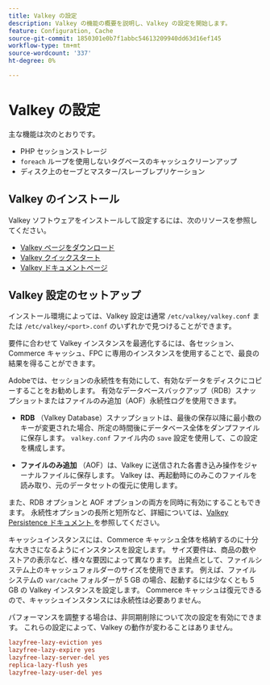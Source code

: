 ```yaml
---
title: Valkey の設定
description: Valkey の機能の概要を説明し、Valkey の設定を開始します。
feature: Configuration, Cache
source-git-commit: 1850301e0b7f1abbc54613209940dd63d16ef145
workflow-type: tm+mt
source-wordcount: '337'
ht-degree: 0%

---
```


# Valkey の設定

主な機能は次のとおりです。

- PHP セッションストレージ
- `foreach` ループを使用しないタグベースのキャッシュクリーンアップ
- ディスク上のセーブとマスター/スレーブレプリケーション

## Valkey のインストール

Valkey ソフトウェアをインストールして設定するには、次のリソースを参照してください。

- [Valkey ページをダウンロード ](https://valkey.io/download/)
- [Valkey クイックスタート ](https://valkey.io/topics/quickstart/)
- [Valkey ドキュメントページ ](https://valkey.io/docs)

## Valkey 設定のセットアップ

インストール環境によっては、Valkey 設定は通常 `/etc/valkey/valkey.conf` または `/etc/valkey/<port>.conf` のいずれかで見つけることができます。

要件に合わせて Valkey インスタンスを最適化するには、各セッション、Commerce キャッシュ、FPC に専用のインスタンスを使用することで、最良の結果を得ることができます。

Adobeでは、セッションの永続性を有効にして、有効なデータをディスクにコピーすることをお勧めします。 有効なデータベースバックアップ（RDB）スナップショットまたはファイルのみ追加（AOF）永続性ログを使用できます。

- **RDB** （Valkey Database）スナップショットは、最後の保存以降に最小数のキーが変更された場合、所定の時間後にデータベース全体をダンプファイルに保存します。 `valkey.conf` ファイル内の `save` 設定を使用して、この設定を構成します。

- **ファイルのみ追加** （AOF）は、Valkey に送信された各書き込み操作をジャーナルファイルに保存します。 Valkey は、再起動時にのみこのファイルを読み取り、元のデータセットの復元に使用します。

また、RDB オプションと AOF オプションの両方を同時に有効にすることもできます。 永続性オプションの長所と短所など、詳細については、[Valkey Persistence ドキュメント ](https://valkey.io/topics/persistence/) を参照してください。

キャッシュインスタンスには、Commerce キャッシュ全体を格納するのに十分な大きさになるようにインスタンスを設定します。 サイズ要件は、商品の数やストアの表示など、様々な要因によって異なります。 出発点として、ファイルシステム上のキャッシュフォルダーのサイズを使用できます。 例えば、ファイルシステムの `var/cache` フォルダーが 5 GB の場合、起動するには少なくとも 5 GB の Valkey インスタンスを設定します。 Commerce キャッシュは復元できるので、キャッシュインスタンスには永続性は必要ありません。

パフォーマンスを調整する場合は、非同期削除について次の設定を有効にできます。 これらの設定によって、Valkey の動作が変わることはありません。

```ini
lazyfree-lazy-eviction yes
lazyfree-lazy-expire yes
lazyfree-lazy-server-del yes
replica-lazy-flush yes
lazyfree-lazy-user-del yes
```
